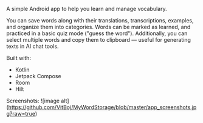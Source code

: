 A simple Android app to help you learn and manage vocabulary.

You can save words along with their translations, transcriptions, examples, and organize them into categories.
Words can be  marked as learned, and practiced in a basic quiz mode ("guess the word").
Additionally, you can select multiple words and copy them to clipboard — useful for generating texts in AI chat tools.

 Built with:
- Kotlin
- Jetpack Compose
- Room
- Hilt

Screenshots:
![image alt] (https://github.com/VitBoj/MyWordStorage/blob/master/app_screenshots.jpg?raw=true)
